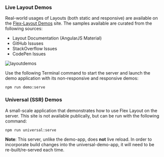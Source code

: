 ### Live Layout Demos

Real-world usages of Layouts (both static and responsive) are available on the 
[Flex-Layout Demos](https://tburleson-layouts-demos.firebaseapp.com/#/responsive) site. The samples available are 
curated from the following sources:

* Layout Documentation (AngularJS Material)
* GitHub Issuses
* StackOverflow Issues
* CodePen Issues

![layoutdemos](https://cloud.githubusercontent.com/assets/210413/19868966/511c8eea-9f78-11e6-9692-7a23f399b502.jpg)


Use the following Terminal command to start the server and launch the demo application with its non-responsive and 
responsive demos:

```
npm run demo:serve 
```


### Universal (SSR) Demos

A small-scale application that demonstrates how to use Flex Layout on the server. This site is not
available publically, but can be run with the following command:

`npm run universal:serve`

**Note**: This server, unlike the demo-app, does **not** live reload. In order to incorporate build
changes into the universal-demo-app, it will need to be re-built/re-served each time.